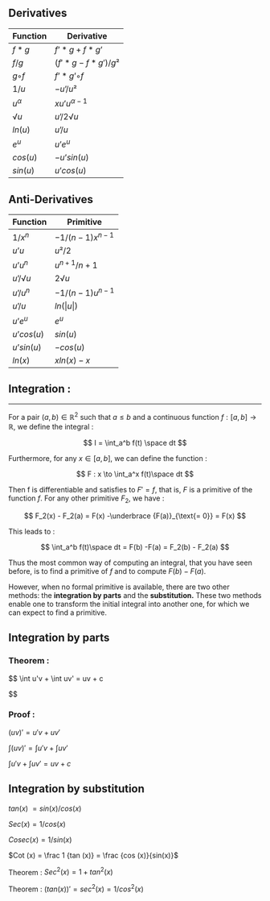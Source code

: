 
## Derivatives

| Function | Derivative |
| --- | --- |
| $f * g$ | $f’ * g + f * g’$ |
| $f / g$ | $(f'*g - f*g' )/g²$ |
| $g ◦ f$ | $f’ * g’ ◦ f$ |
| $1 / u$ | $- u’ / u²$ |
| $u^{\alpha}$ | $xu’u^{\alpha-1}$ |
| $√u$ | $u’/2√u$ |
| $ln(u)$ | $u’/u$ |
| $e^u$ | $u’e^u$ |
| $cos(u)$ | $-u’ sin(u)$ |
| $sin(u)$ | $u’ cos(u)$ |

## Anti-Derivatives

| Function | Primitive |
| ---- | ---- |
| $1/x^n$ | $-1/(n-1)x^{n-1}$ |
| $u’u$ | $u²/2$ |
| $u’u^n$ | $u^{n+1}/n+1$ |
| $u’/√u$ | $2√u$ |
| $u’/u^n$ | $-1/(n-1)u^{n-1}$ |
| $u’/u$ | $ln( \lvert u \rvert )$ |
| $u’e^u$ | $e^u$ |
| $u’ cos(u)$ | $sin(u)$ |
| $u’ sin(u)$ | $-cos(u)$ |
| $ln(x)$ | $xln(x)-x$ |

## Integration :

---

For a pair $(a,b) \in \mathbb{R}^2$ such that $a \le b$  and a continuous function $f : [a,b] \to \mathbb{R}$, we define the integral :

$$
I = \int_a^b f(t) \space dt
$$

Furthermore, for any $x \in [a,b]$, we can define the function :

$$
F : x \to \int_a^x f(t)\space dt
$$

Then f is differentiable and satisfies to $F' = f$, that is, $F$ is a primitive of the function $f$. For any other primitive $F_2$, we have : 

$$
F_2(x) - F_2(a) = F(x) -\underbrace {F(a)}_{\text{= 0}}  = F(x)
$$

This leads to : 

$$
\int_a^b f(t)\space dt = F(b) -F(a) = F_2(b) - F_2(a)
$$

Thus the most common way of computing an integral, that you have seen before, is to find a primitive of $f$ and to compute $F(b) - F(a)$.

However, when no formal primitive is available, there are two other methods: the **integration by parts** and the **substitution.** These two methods enable one to transform the initial integral into another one, for which we can expect to find a primitive.

## Integration by parts

### Theorem :

$$
\int u'v + \int uv' = uv + c

$$

### Proof :

$(uv)' = u'v + uv'$

$\int (uv)' = \int u'v + \int uv'$

$\int u'v + \int uv' = uv + c$

## Integration by substitution

$tan (x)$  $= sin (x) / cos (x)$

$Sec (x) = 1 / cos(x)$

$Cosec (x) = 1 / sin(x)$

$Cot (x) = \frac 1 {tan (x)} = \frac {cos (x)}{sin(x)}$


Theorem  :  $Sec^2(x) = 1 + tan^2(x)$

Theorem  :  $(tan(x))' = sec^2(x) = 1 / cos^2(x)$
